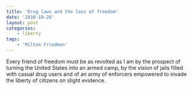 ```yaml
---
title: 'Drug laws and the loss of freedom'
date: '2010-10-28'
layout: post
categories:
    - liberty
tags:
    - 'Milton Friedman'
---
```


Every friend of freedom must be as revolted as I am by the prospect of turning the United States into an armed camp, by the vision of jails filled with casual drug users and of an army of enforcers empowered to invade the liberty of citizens on slight evidence.